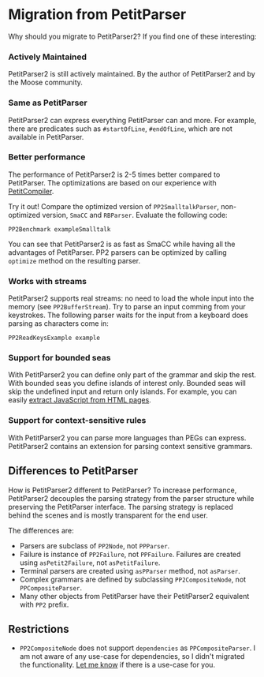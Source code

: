 # Migration from PetitParser

Why should you migrate to PetitParser2? 
If you find one of these interesting:

### Actively Maintained
PetitParser2 is still actively maintained. 
By the author of PetitParser2 and by the Moose community.

### Same as PetitParser
PetitParser2 can express everything PetitParser can and more.
For example, there are predicates such as `#startOfLine`, `#endOfLine`, which are not available in PetitParser.

### Better performance 
The performance of PetitParser2 is 2-5 times better compared to PetitParser. 
The optimizations are based on our experience with [PetitCompiler](http://scg.unibe.ch/scgbib?query=Kurs16a&display=abstract).

Try it out! Compare the optimized version of `PP2SmalltalkParser`, non-optimized version, `SmaCC` and `RBParser`. Evaluate the following code:
```smalltalk
PP2Benchmark exampleSmalltalk
```

You can see that PetitParser2 is as fast as SmaCC while having all the advantages of PetitParser. 
PP2 parsers can be optimized by calling `optimize` method on the resulting parser.

### Works with streams
PetitParser2 supports real streams: no need to load the whole input into the memory (see `PP2BufferStream`). 
Try to parse an input comming from your keystrokes. 
The following parser waits for the input from a keyboard does parsing as characters come in:

```smalltalk
PP2ReadKeysExample example
```

### Support for bounded seas
With PetitParser2 you can define only part of the grammar and skip the rest. 
With bounded seas you define islands of interest only. 
Bounded seas will skip the undefined input and return only islands.
For example, you can easily [extract JavaScript from HTML pages](https://kursjan.github.io/petitparser2/scripting.html).

### Support for context-sensitive rules
With PetitParser2 you can parse more languages than PEGs can express. 
PetitParser2 contains an extension for parsing context sensitive grammars. 

## Differences to PetitParser 
How is PetitParser2 different to PetitParser?
To increase performance, PetitParser2 decouples the parsing strategy from the parser structure while preserving the PetitParser interface.
The parsing strategy is replaced behind the scenes and is mostly transparent for the end user.

The differences are:
- Parsers are subclass of `PP2Node`, not `PPParser`.
- Failure is instance of `PP2Failure`, not `PPFailure`. Failures are created using `asPetit2Failure`, not `asPetitFailure`.
- Terminal parsers are created using `asPParser` method, not `asParser`.
- Complex grammars are defined by subclassing `PP2CompositeNode`, not `PPCompositeParser`.
- Many other objects from PetitParser have their PetitParser2 equivalent with `PP2` prefix.


## Restrictions
- `PP2CompositeNode` does not support `dependencies` as `PPCompositeParser`. 
I am not aware of any use-case for dependencies, so I didn't migrated the functionality.
[Let me know](https://github.com/kursjan/petitparser2/issues) if there is a use-case for you.
